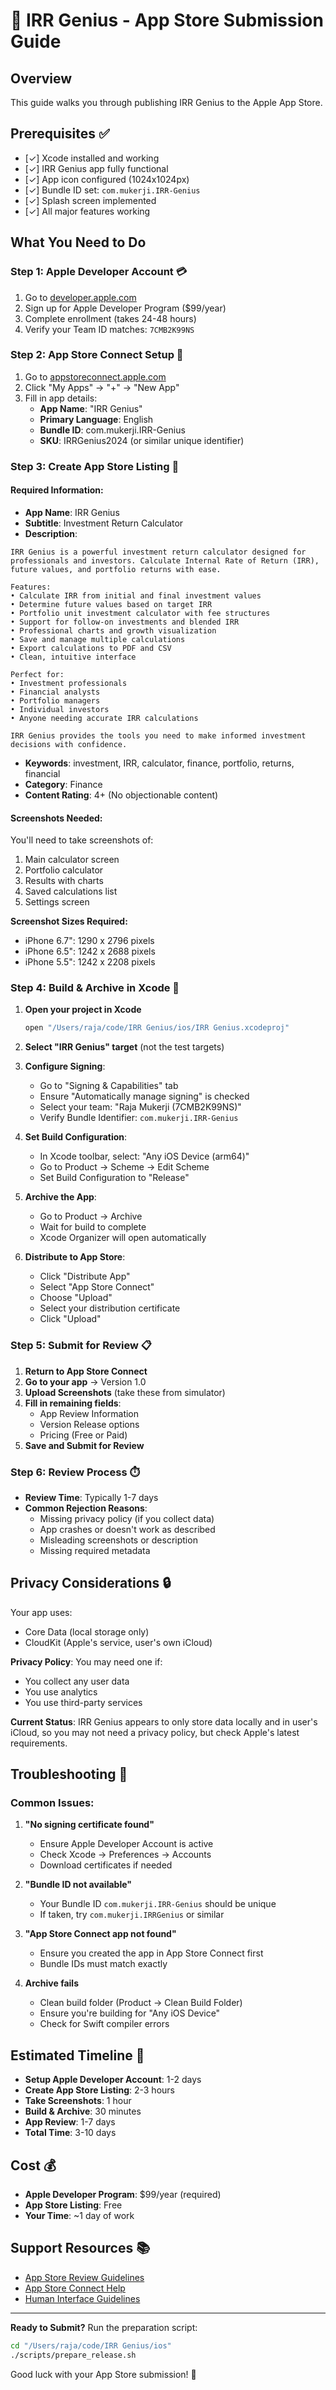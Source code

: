 # 📱 IRR Genius - App Store Submission Guide

## Overview
This guide walks you through publishing IRR Genius to the Apple App Store.

## Prerequisites ✅
- [✓] Xcode installed and working
- [✓] IRR Genius app fully functional
- [✓] App icon configured (1024x1024px)
- [✓] Bundle ID set: `com.mukerji.IRR-Genius`
- [✓] Splash screen implemented
- [✓] All major features working

## What You Need to Do

### Step 1: Apple Developer Account 💳
1. Go to [developer.apple.com](https://developer.apple.com)
2. Sign up for Apple Developer Program ($99/year)
3. Complete enrollment (takes 24-48 hours)
4. Verify your Team ID matches: `7CMB2K99NS`

### Step 2: App Store Connect Setup 🏪
1. Go to [appstoreconnect.apple.com](https://appstoreconnect.apple.com)
2. Click "My Apps" → "+" → "New App"
3. Fill in app details:
   - **App Name**: "IRR Genius"
   - **Primary Language**: English
   - **Bundle ID**: com.mukerji.IRR-Genius
   - **SKU**: IRRGenius2024 (or similar unique identifier)

### Step 3: Create App Store Listing 📝

#### Required Information:
- **App Name**: IRR Genius
- **Subtitle**: Investment Return Calculator
- **Description**: 
```
IRR Genius is a powerful investment return calculator designed for professionals and investors. Calculate Internal Rate of Return (IRR), future values, and portfolio returns with ease.

Features:
• Calculate IRR from initial and final investment values
• Determine future values based on target IRR
• Portfolio unit investment calculator with fee structures
• Support for follow-on investments and blended IRR
• Professional charts and growth visualization
• Save and manage multiple calculations
• Export calculations to PDF and CSV
• Clean, intuitive interface

Perfect for:
• Investment professionals
• Financial analysts
• Portfolio managers
• Individual investors
• Anyone needing accurate IRR calculations

IRR Genius provides the tools you need to make informed investment decisions with confidence.
```

- **Keywords**: investment, IRR, calculator, finance, portfolio, returns, financial
- **Category**: Finance
- **Content Rating**: 4+ (No objectionable content)

#### Screenshots Needed:
You'll need to take screenshots of:
1. Main calculator screen
2. Portfolio calculator
3. Results with charts
4. Saved calculations list
5. Settings screen

**Screenshot Sizes Required:**
- iPhone 6.7": 1290 x 2796 pixels
- iPhone 6.5": 1242 x 2688 pixels  
- iPhone 5.5": 1242 x 2208 pixels

### Step 4: Build & Archive in Xcode 🔨

1. **Open your project in Xcode**
   ```bash
   open "/Users/raja/code/IRR Genius/ios/IRR Genius.xcodeproj"
   ```

2. **Select "IRR Genius" target** (not the test targets)

3. **Configure Signing**:
   - Go to "Signing & Capabilities" tab
   - Ensure "Automatically manage signing" is checked
   - Select your team: "Raja Mukerji (7CMB2K99NS)"
   - Verify Bundle Identifier: `com.mukerji.IRR-Genius`

4. **Set Build Configuration**:
   - In Xcode toolbar, select: "Any iOS Device (arm64)"
   - Go to Product → Scheme → Edit Scheme
   - Set Build Configuration to "Release"

5. **Archive the App**:
   - Go to Product → Archive
   - Wait for build to complete
   - Xcode Organizer will open automatically

6. **Distribute to App Store**:
   - Click "Distribute App"
   - Select "App Store Connect"
   - Choose "Upload"
   - Select your distribution certificate
   - Click "Upload"

### Step 5: Submit for Review 📋

1. **Return to App Store Connect**
2. **Go to your app** → Version 1.0
3. **Upload Screenshots** (take these from simulator)
4. **Fill in remaining fields**:
   - App Review Information
   - Version Release options
   - Pricing (Free or Paid)
5. **Save and Submit for Review**

### Step 6: Review Process ⏱️

- **Review Time**: Typically 1-7 days
- **Common Rejection Reasons**:
  - Missing privacy policy (if you collect data)
  - App crashes or doesn't work as described
  - Misleading screenshots or description
  - Missing required metadata

## Privacy Considerations 🔒

Your app uses:
- Core Data (local storage only)
- CloudKit (Apple's service, user's own iCloud)

**Privacy Policy**: You may need one if:
- You collect any user data
- You use analytics
- You use third-party services

**Current Status**: IRR Genius appears to only store data locally and in user's iCloud, so you may not need a privacy policy, but check Apple's latest requirements.

## Troubleshooting 🔧

### Common Issues:

1. **"No signing certificate found"**
   - Ensure Apple Developer Account is active
   - Check Xcode → Preferences → Accounts
   - Download certificates if needed

2. **"Bundle ID not available"**
   - Your Bundle ID `com.mukerji.IRR-Genius` should be unique
   - If taken, try `com.mukerji.IRRGenius` or similar

3. **"App Store Connect app not found"**
   - Ensure you created the app in App Store Connect first
   - Bundle IDs must match exactly

4. **Archive fails**
   - Clean build folder (Product → Clean Build Folder)
   - Ensure you're building for "Any iOS Device"
   - Check for Swift compiler errors

## Estimated Timeline 📅

- **Setup Apple Developer Account**: 1-2 days
- **Create App Store Listing**: 2-3 hours  
- **Take Screenshots**: 1 hour
- **Build & Archive**: 30 minutes
- **App Review**: 1-7 days
- **Total Time**: 3-10 days

## Cost 💰

- **Apple Developer Program**: $99/year (required)
- **App Store Listing**: Free
- **Your Time**: ~1 day of work

## Support Resources 📚

- [App Store Review Guidelines](https://developer.apple.com/app-store/review/guidelines/)
- [App Store Connect Help](https://developer.apple.com/help/app-store-connect/)
- [Human Interface Guidelines](https://developer.apple.com/design/human-interface-guidelines/)

---

**Ready to Submit?** Run the preparation script:
```bash
cd "/Users/raja/code/IRR Genius/ios"
./scripts/prepare_release.sh
```

Good luck with your App Store submission! 🚀